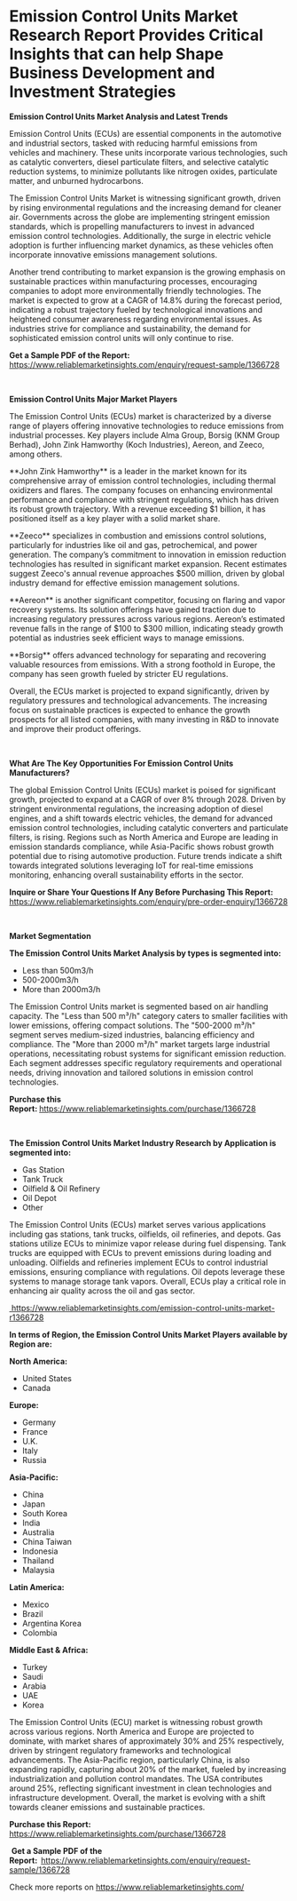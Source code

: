 <p><h1>Emission Control Units Market Research Report Provides Critical Insights that can help Shape Business Development and Investment Strategies</h1></p><p><strong>Emission Control Units Market Analysis and Latest Trends</strong></p>
<p><p>Emission Control Units (ECUs) are essential components in the automotive and industrial sectors, tasked with reducing harmful emissions from vehicles and machinery. These units incorporate various technologies, such as catalytic converters, diesel particulate filters, and selective catalytic reduction systems, to minimize pollutants like nitrogen oxides, particulate matter, and unburned hydrocarbons.</p><p>The Emission Control Units Market is witnessing significant growth, driven by rising environmental regulations and the increasing demand for cleaner air. Governments across the globe are implementing stringent emission standards, which is propelling manufacturers to invest in advanced emission control technologies. Additionally, the surge in electric vehicle adoption is further influencing market dynamics, as these vehicles often incorporate innovative emissions management solutions.</p><p>Another trend contributing to market expansion is the growing emphasis on sustainable practices within manufacturing processes, encouraging companies to adopt more environmentally friendly technologies. The market is expected to grow at a CAGR of 14.8% during the forecast period, indicating a robust trajectory fueled by technological innovations and heightened consumer awareness regarding environmental issues. As industries strive for compliance and sustainability, the demand for sophisticated emission control units will only continue to rise.</p></p>
<p><strong>Get a Sample PDF of the Report:&nbsp;</strong> <a href="https://www.reliablemarketinsights.com/enquiry/request-sample/1366728?utm_campaign=1894&utm_medium=2&utm_source=Github&utm_content=ia&utm_term=22032025&utm_id=emission-control-units">https://www.reliablemarketinsights.com/enquiry/request-sample/1366728</a></p>
<p>&nbsp;</p>
<p><strong>Emission Control Units Major Market Players</strong></p>
<p><p>The Emission Control Units (ECUs) market is characterized by a diverse range of players offering innovative technologies to reduce emissions from industrial processes. Key players include Alma Group, Borsig (KNM Group Berhad), John Zink Hamworthy (Koch Industries), Aereon, and Zeeco, among others.</p><p>**John Zink Hamworthy** is a leader in the market known for its comprehensive array of emission control technologies, including thermal oxidizers and flares. The company focuses on enhancing environmental performance and compliance with stringent regulations, which has driven its robust growth trajectory. With a revenue exceeding $1 billion, it has positioned itself as a key player with a solid market share.</p><p>**Zeeco** specializes in combustion and emissions control solutions, particularly for industries like oil and gas, petrochemical, and power generation. The company’s commitment to innovation in emission reduction technologies has resulted in significant market expansion. Recent estimates suggest Zeeco's annual revenue approaches $500 million, driven by global industry demand for effective emission management solutions.</p><p>**Aereon** is another significant competitor, focusing on flaring and vapor recovery systems. Its solution offerings have gained traction due to increasing regulatory pressures across various regions. Aereon’s estimated revenue falls in the range of $100 to $300 million, indicating steady growth potential as industries seek efficient ways to manage emissions.</p><p>**Borsig** offers advanced technology for separating and recovering valuable resources from emissions. With a strong foothold in Europe, the company has seen growth fueled by stricter EU regulations. </p><p>Overall, the ECUs market is projected to expand significantly, driven by regulatory pressures and technological advancements. The increasing focus on sustainable practices is expected to enhance the growth prospects for all listed companies, with many investing in R&D to innovate and improve their product offerings.</p></p>
<p>&nbsp;</p>
<p><strong>What Are The Key Opportunities For Emission Control Units Manufacturers?</strong></p>
<p><p>The global Emission Control Units (ECUs) market is poised for significant growth, projected to expand at a CAGR of over 8% through 2028. Driven by stringent environmental regulations, the increasing adoption of diesel engines, and a shift towards electric vehicles, the demand for advanced emission control technologies, including catalytic converters and particulate filters, is rising. Regions such as North America and Europe are leading in emission standards compliance, while Asia-Pacific shows robust growth potential due to rising automotive production. Future trends indicate a shift towards integrated solutions leveraging IoT for real-time emissions monitoring, enhancing overall sustainability efforts in the sector.</p></p>
<p><strong>Inquire or Share Your Questions If Any Before Purchasing This Report:</strong> <a href="https://www.reliablemarketinsights.com/enquiry/pre-order-enquiry/1366728?utm_campaign=1894&utm_medium=2&utm_source=Github&utm_content=ia&utm_term=22032025&utm_id=emission-control-units">https://www.reliablemarketinsights.com/enquiry/pre-order-enquiry/1366728</a></p>
<p>&nbsp;</p>
<p><strong>Market Segmentation</strong></p>
<p><strong>The Emission Control Units Market Analysis by types is segmented into:</strong></p>
<p><ul><li>Less than 500m3/h</li><li>500-2000m3/h</li><li>More than 2000m3/h</li></ul></p>
<p><p>The Emission Control Units market is segmented based on air handling capacity. The "Less than 500 m³/h" category caters to smaller facilities with lower emissions, offering compact solutions. The "500-2000 m³/h" segment serves medium-sized industries, balancing efficiency and compliance. The "More than 2000 m³/h" market targets large industrial operations, necessitating robust systems for significant emission reduction. Each segment addresses specific regulatory requirements and operational needs, driving innovation and tailored solutions in emission control technologies.</p></p>
<p><strong>Purchase this Report:&nbsp;</strong><a href="https://www.reliablemarketinsights.com/purchase/1366728?utm_campaign=1894&utm_medium=2&utm_source=Github&utm_content=ia&utm_term=22032025&utm_id=emission-control-units">https://www.reliablemarketinsights.com/purchase/1366728</a></p>
<p>&nbsp;</p>
<p><strong>The Emission Control Units Market Industry Research by Application is segmented into:</strong></p>
<p><ul><li>Gas Station</li><li>Tank Truck</li><li>Oilfield & Oil Refinery</li><li>Oil Depot</li><li>Other</li></ul></p>
<p><p>The Emission Control Units (ECUs) market serves various applications including gas stations, tank trucks, oilfields, oil refineries, and depots. Gas stations utilize ECUs to minimize vapor release during fuel dispensing. Tank trucks are equipped with ECUs to prevent emissions during loading and unloading. Oilfields and refineries implement ECUs to control industrial emissions, ensuring compliance with regulations. Oil depots leverage these systems to manage storage tank vapors. Overall, ECUs play a critical role in enhancing air quality across the oil and gas sector.</p></p>
<p><a href="https://www.reliablemarketinsights.com/emission-control-units-market-r1366728?utm_campaign=1894&utm_medium=2&utm_source=Github&utm_content=ia&utm_term=22032025&utm_id=emission-control-units">&nbsp;https://www.reliablemarketinsights.com/emission-control-units-market-r1366728</a></p>
<p><strong>In terms of Region, the Emission Control Units Market Players available by Region are:</strong></p>
<p>
    <p> <strong> North America: </strong>
        <ul>
            <li>United States</li>
            <li>Canada</li>
        </ul>
        </p> 
    <p> <strong> Europe: </strong>
        <ul>
            <li>Germany</li>
            <li>France</li>
            <li>U.K.</li>
            <li>Italy</li>
            <li>Russia</li>
        </ul>
        </p> 
    <p> <strong> Asia-Pacific: </strong>
        <ul>
            <li>China</li>
            <li>Japan</li>
            <li>South Korea</li>
            <li>India</li>
            <li>Australia</li>
            <li>China Taiwan</li>
            <li>Indonesia</li>
            <li>Thailand</li>
            <li>Malaysia</li>
        </ul>
        </p> 
    <p> <strong> Latin America: </strong>
        <ul>
            <li>Mexico</li>
            <li>Brazil</li>
            <li>Argentina Korea</li>
            <li>Colombia</li>
        </ul>
        </p> 
    <p> <strong> Middle East & Africa: </strong>
        <ul>
            <li>Turkey</li>
            <li>Saudi</li>
            <li>Arabia</li>
            <li>UAE</li>
            <li>Korea</li>
        </ul>
    </p>
    </p>
<p><p>The Emission Control Units (ECU) market is witnessing robust growth across various regions. North America and Europe are projected to dominate, with market shares of approximately 30% and 25% respectively, driven by stringent regulatory frameworks and technological advancements. The Asia-Pacific region, particularly China, is also expanding rapidly, capturing about 20% of the market, fueled by increasing industrialization and pollution control mandates. The USA contributes around 25%, reflecting significant investment in clean technologies and infrastructure development. Overall, the market is evolving with a shift towards cleaner emissions and sustainable practices.</p></p>
<p><strong>Purchase this Report: </strong><a href="https://www.reliablemarketinsights.com/purchase/1366728?utm_campaign=1894&utm_medium=2&utm_source=Github&utm_content=ia&utm_term=22032025&utm_id=emission-control-units">https://www.reliablemarketinsights.com/purchase/1366728</a></p>
<p>&nbsp;<strong>Get a Sample PDF of the Report:&nbsp;&nbsp;</strong><a href="https://www.reliablemarketinsights.com/enquiry/request-sample/1366728?utm_campaign=1894&utm_medium=2&utm_source=Github&utm_content=ia&utm_term=22032025&utm_id=emission-control-units">https://www.reliablemarketinsights.com/enquiry/request-sample/1366728</a></p>
<p><strong></strong></p>
<p>Check more reports on <a href="https://www.reliablemarketinsights.com/?utm_campaign=1894&utm_medium=2&utm_source=Github&utm_content=ia&utm_term=22032025&utm_id=emission-control-units">https://www.reliablemarketinsights.com/</a></p>
